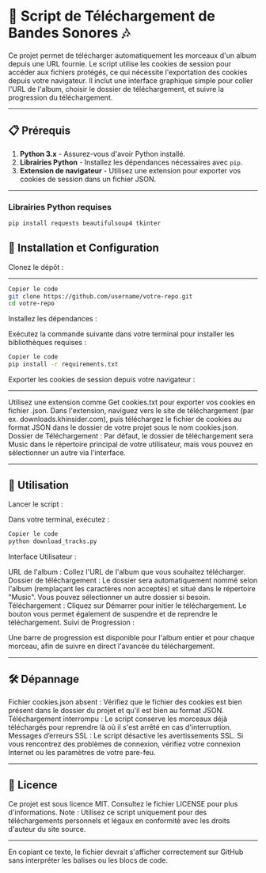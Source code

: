 # 🎵 Script de Téléchargement de Bandes Sonores 🎶

Ce projet permet de télécharger automatiquement les morceaux d'un album depuis une URL fournie. Le script utilise les cookies de session pour accéder aux fichiers protégés, ce qui nécessite l'exportation des cookies depuis votre navigateur. Il inclut une interface graphique simple pour coller l'URL de l'album, choisir le dossier de téléchargement, et suivre la progression du téléchargement.

---

## 📋 Prérequis

1. **Python 3.x** - Assurez-vous d'avoir Python installé.
2. **Librairies Python** - Installez les dépendances nécessaires avec `pip`.
3. **Extension de navigateur** - Utilisez une extension pour exporter vos cookies de session dans un fichier JSON.

---

### Librairies Python requises

```bash
pip install requests beautifulsoup4 tkinter
```
## 🔧 Installation et Configuration
Clonez le dépôt :

---

```bash
Copier le code
git clone https://github.com/username/votre-repo.git
cd votre-repo
```
Installez les dépendances :

Exécutez la commande suivante dans votre terminal pour installer les bibliothèques requises :

```bash
Copier le code
pip install -r requirements.txt
```
Exporter les cookies de session depuis votre navigateur :

---

Utilisez une extension comme Get cookies.txt pour exporter vos cookies en fichier .json.
Dans l'extension, naviguez vers le site de téléchargement (par ex. downloads.khinsider.com), puis téléchargez le fichier de cookies au format JSON dans le dossier de votre projet sous le nom cookies.json.
Dossier de Téléchargement : Par défaut, le dossier de téléchargement sera Music dans le répertoire principal de votre utilisateur, mais vous pouvez en sélectionner un autre via l'interface.

---

## 🚀 Utilisation
Lancer le script :

Dans votre terminal, exécutez :

```bash
Copier le code
python download_tracks.py
```
Interface Utilisateur :

URL de l'album : Collez l'URL de l'album que vous souhaitez télécharger.
Dossier de téléchargement : Le dossier sera automatiquement nommé selon l'album (remplaçant les caractères non acceptés) et situé dans le répertoire "Music". Vous pouvez sélectionner un autre dossier si besoin.
Téléchargement : Cliquez sur Démarrer pour initier le téléchargement. Le bouton vous permet également de suspendre et de reprendre le téléchargement.
Suivi de Progression :

Une barre de progression est disponible pour l'album entier et pour chaque morceau, afin de suivre en direct l'avancée du téléchargement.

---

## 🛠️ Dépannage
Fichier cookies.json absent : Vérifiez que le fichier des cookies est bien présent dans le dossier du projet et qu'il est bien au format JSON.
Téléchargement interrompu : Le script conserve les morceaux déjà téléchargés pour reprendre là où il s'est arrêté en cas d'interruption.
Messages d’erreurs SSL : Le script désactive les avertissements SSL. Si vous rencontrez des problèmes de connexion, vérifiez votre connexion Internet ou les paramètres de votre pare-feu.

---

## 📜 Licence
Ce projet est sous licence MIT. Consultez le fichier LICENSE pour plus d'informations.
Note : Utilisez ce script uniquement pour des téléchargements personnels et légaux en conformité avec les droits d'auteur du site source.

---

En copiant ce texte, le fichier devrait s'afficher correctement sur GitHub sans interpréter les balises ou les blocs de code.





